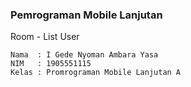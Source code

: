### Pemrograman Mobile Lanjutan
Room - List User
```
Nama  : I Gede Nyoman Ambara Yasa
NIM   : 1905551115
Kelas : Promrograman Mobile Lanjutan A
```
